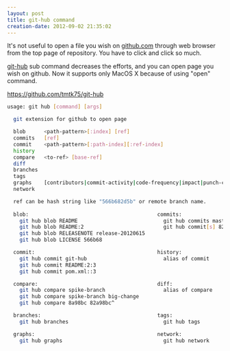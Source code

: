 ```yaml
---
layout: post
title: git-hub command
creation-date: 2012-09-02 21:35:02
---
```

It's not useful to open a file you wish on [github.com](http://github.com) through web browser from the top page of repository.
You have to click and click so much.

[git-hub](http://github.com/tmtk75/git-hub) sub command decreases the efforts, and you can open page you wish on github.
Now it supports only MacOS X because of using "open" command.

<https://github.com/tmtk75/git-hub>

```bash
usage: git hub [command] [args]

  git extension for github to open page

  blob      <path-pattern>[:index] [ref]
  commits   [ref]
  commit    <path-pattern>[:path-index][:ref-index]
  history
  compare   <to-ref> [base-ref]
  diff
  branches  
  tags
  graphs    [contributors|commit-activity|code-frequency|impact|punch-card]
  network

  ref can be hash string like "566b682d5b" or remote branch name.
  
  blob:                                          commits:
    git hub blob README                            git hub commits master
    git hub blob README:2                          git hub commit[s] 82a98bc
    git hub blob RELEASENOTE release-20120615    
    git hub blob LICENSE 566b68

  commit:                                        history:
    git hub commit git-hub                         alias of commit
    git hub commit README:2:3
    git hub commit pom.xml::3

  compare:                                       diff:
    git hub compare spike-branch                   alias of compare
    git hub compare spike-branch big-change
    git hub compare 8a98bc 82a98bc^

  branches:                                      tags:
    git hub branches                               git hub tags

  graphs:                                        network:
    git hub graphs                                 git hub network
```
